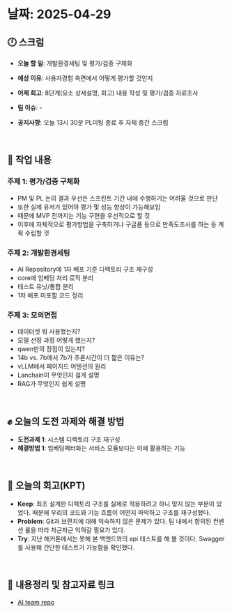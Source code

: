 # 날짜: 2025-04-29

## 🕛 스크럼
- **오늘 할 일**: 개발환경세팅 및 평가/검증 구체화
- **예상 이유**: 사용자경험 측면에서 어떻게 평가할 것인지
- **어제 회고**: 8단계(요소 상세설명, 회고) 내용 작성 및 평가/검증 자료조사

- **팀 이슈**: -
- **공지사항**: 오늘 13시 30분 PL미팅 종료 후 자체 중간 스크럼

<br>

## 💼 작업 내용
### 주제 1: 평가/검증 구체화
- PM 및 PL 논의 결과 우선은 스프린트 기간 내에 수행하기는 어려울 것으로 판단
- 또한 실제 유저가 있어야 평가 및 성능 향상이 가능해보임
- 때문에 MVP 전까지는 기능 구현을 우선적으로 할 것
- 이후에 자체적으로 평가방법을 구축하거나 구글폼 등으로 만족도조사를 하는 등 계획 수립할 것

### 주제 2: 개발환경세팅
- AI Repository에 1차 배포 기준 디렉토리 구조 재구성
- core에 임베딩 처리 로직 분리
- 테스트 유닛/통합 분리
- 1차 배포 미포함 코드 정리

### 주제 3: 모의면접
- 데이터셋 뭐 사용했는지?
- 모델 선정 과정 어떻게 했는지?
- qwen만의 장점이 있는지?
- 14b vs. 7b에서 7b가 추론시간이 더 짧은 이유는?
- vLLM에서 페이지드 어텐션의 원리
- Lanchain이 무엇인지 쉽게 설명
- RAG가 무엇인지 쉽게 설명

<br>

## ✊ 오늘의 도전 과제와 해결 방법
- **도전과제 1**: 시스템 디렉토리 구조 재구성
- **해결방법 1**: 임베딩벡터화는 서비스 모듈보다는 이에 활용하는 기능

<br>

## 🤔 오늘의 회고(KPT)
- **Keep**: 최초 설계한 디렉토리 구조를 실제로 적용하려고 하니 맞지 않는 부분이 있었다. 때문에 우리의 코드와 기능 흐름이 어떤지 파악하고 구조를 재구성했다.
- **Problem**: Git과 브랜치에 대해 익숙하지 않은 문제가 있다. 팀 내에서 합의된 컨벤션 룰을 따라 차근차근 익혀갈 필요가 있다.
- **Try**: 지난 해커톤에서는 못해 본 백엔드와의 api 테스트를 해 볼 것이다. Swagger를 사용해 간단한 테스트가 가능함을 확인했다.

<br>

## 🔗 내용정리 및 참고자료 링크
- [AI team repo](https://github.com/100-hours-a-week/2-hertz-ai)

